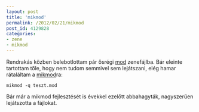 ```yaml
---
layout: post
title: 'mikmod'
permalink: /2012/02/21/mikmod
post_id: 4129828
categories: 
- zene
- mikmod
---
```


Rendrakás közben belebotlottam pár ősrégi 
[mod](http://en.wikipedia.org/wiki/MOD_%28file_format%29) zenefájlba. Bár eleinte tartottam tőle, hogy nem tudom semmivel sem lejátszani, elég hamar rátaláltam a 
[mikmod](http://mikmod.raphnet.net/)ra:

```
mikmod -q teszt.mod
```

Bár már a mikmod fejlesztését is évekkel ezelőtt abbahagyták, nagyszerűen lejátszotta a fájlokat.